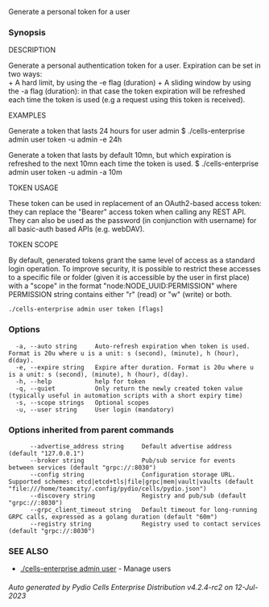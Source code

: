 Generate a personal token for a user

### Synopsis


DESCRIPTION

  Generate a personal authentication token for a user. 
  Expiration can be set in two ways:  
    + A hard limit, by using the -e flag (duration)
    + A sliding window by using the -a flag (duration): in that case the token expiration will be refreshed each time
      the token is used (e.g a request using this token is received).

EXAMPLES

  Generate a token that lasts 24 hours for user admin
  $ ./cells-enterprise admin user token -u admin -e 24h

  Generate a token that lasts by default 10mn, but which expiration is refreshed to the next 10mn each time 
  the token is used.
  $ ./cells-enterprise admin user token -u admin -a 10m

TOKEN USAGE

  These token can be used in replacement of an OAuth2-based access token: they can replace the "Bearer" access 
  token when calling any REST API. They can also be used as the password (in conjunction with username) for all 
  basic-auth based APIs (e.g. webDAV).

TOKEN SCOPE

  By default, generated tokens grant the same level of access as a standard login operation. To improve security, 
  it is possible to restrict these accesses to a specific file or folder (given it is accessible by the user in 
  first place) with a "scope" in the format "node:NODE_UUID:PERMISSION" where PERMISSION string contains either "r"
  (read) or "w" (write) or both.


```
./cells-enterprise admin user token [flags]
```

### Options

```
  -a, --auto string     Auto-refresh expiration when token is used. Format is 20u where u is a unit: s (second), (minute), h (hour), d(day).
  -e, --expire string   Expire after duration. Format is 20u where u is a unit: s (second), (minute), h (hour), d(day).
  -h, --help            help for token
  -q, --quiet           Only return the newly created token value (typically useful in automation scripts with a short expiry time)
  -s, --scope strings   Optional scopes
  -u, --user string     User login (mandatory)
```

### Options inherited from parent commands

```
      --advertise_address string     Default advertise address (default "127.0.0.1")
      --broker string                Pub/sub service for events between services (default "grpc://:8030")
      --config string                Configuration storage URL. Supported schemes: etcd|etcd+tls|file|grpc|mem|vault|vaults (default "file:///home/teamcity/.config/pydio/cells/pydio.json")
      --discovery string             Registry and pub/sub (default "grpc://:8030")
      --grpc_client_timeout string   Default timeout for long-running GRPC calls, expressed as a golang duration (default "60m")
      --registry string              Registry used to contact services (default "grpc://:8030")
```

### SEE ALSO

* [./cells-enterprise admin user](./cells-enterprise-admin-user)	 - Manage users

###### Auto generated by Pydio Cells Enterprise Distribution v4.2.4-rc2 on 12-Jul-2023
